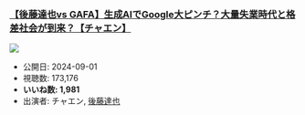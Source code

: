 ### [【後藤達也vs GAFA】生成AIでGoogle大ピンチ？大量失業時代と格差社会が到来？【チャエン】](https://www.youtube.com/watch?v=9Yv_TGQOD3w)
[![](https://img.youtube.com/vi/9Yv_TGQOD3w/sddefault.jpg)](https://www.youtube.com/watch?v=9Yv_TGQOD3w)
-   公開日: 2024-09-01
-   視聴数: 173,176
-   **いいね数: 1,981**
-   出演者: チャエン, [後藤達也](/rehacq_fan/people/後藤達也 "wikilink")
